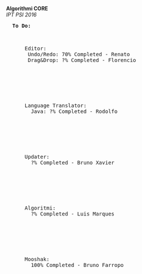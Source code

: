 <b>Algorithmi CORE</b><br>
<i>IPT PSI 2016</i>

<pre>
  <lable><b>To Do:</b></lable>
  <p>
    &nbsp;&nbsp;Editor:
    &nbsp;&nbsp;&nbsp;Undo/Redo: 70% Completed - Renato
    &nbsp;&nbsp;&nbsp;Drag&Drop: ?% Completed - Florencio
  </p>
  
  <p>
    &nbsp;&nbsp;Language Translator:
    &nbsp;&nbsp;&nbsp; Java: ?% Completed - Rodolfo
  </p>
  
  <p>
    &nbsp;&nbsp;Updater:
    &nbsp;&nbsp;&nbsp; ?% Completed - Bruno Xavier
  </p>
  
  <p>
    &nbsp;&nbsp;Algoritmi:
    &nbsp;&nbsp;&nbsp; ?% Completed - Luis Marques
  </p>
  
  <p>
    &nbsp;&nbsp;Mooshak:
    &nbsp;&nbsp;&nbsp; 100% Completed - Bruno Farropo
  </p>
  
</pre>
